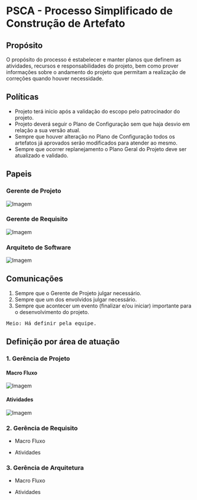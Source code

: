 # PSCA - Processo Simplificado de Construção de Artefato


## Propósito
O propósito do processo é estabelecer e manter planos que definem as atividades, recursos e responsabilidades do projeto, bem como prover informações sobre o andamento do projeto que permitam a realização de correções quando houver necessidade.

## Políticas
- Projeto terá inicio após a validação do escopo pelo patrocinador do projeto.
- Projeto deverá seguir o Plano de Configuração sem que haja desvio em relação a sua versão atual.
- Sempre que houver alteração no Plano de Configuração todos os artefatos já aprovados serão modificados para atender ao mesmo.
- Sempre que ocorrer replanejamento o Plano Geral do Projeto deve ser atualizado e validado.

## Papeis
### Gerente de Projeto
![Imagem](https://github.com/antlisufg/imagens/blob/master/Papel%20Ger.%20Projeto.PNG)

### Gerente de Requisito
![Imagem](https://github.com/antlisufg/imagens/blob/master/Papel%20Ger.%20Requi.PNG)

### Arquiteto de Software
![Imagem](https://github.com/antlisufg/imagens/blob/master/Papel%20Ger.%20Sw.PNG)

## Comunicações
1. Sempre que o Gerente de Projeto julgar necessário.
2. Sempre que um dos envolvidos julgar necessário.
3. Sempre que acontecer um evento (finalizar e/ou iniciar) importante para o desenvolvimento do projeto.
<pre>
Meio: Há definir pela equipe.
</pre>

## Definição por área de atuação

### 1. Gerência de Projeto
#### Macro Fluxo
![Imagem](https://github.com/antlisufg/imagens/blob/master/Fluxo%20Ger%20Projeto.png)

#### Atividades
![Imagem](https://github.com/antlisufg/imagens/blob/master/Atividade%20Ger%20Projet.png)

### 2. Gerência de Requisito
- Macro Fluxo

- Atividades


### 3. Gerência de Arquitetura
- Macro Fluxo

- Atividades


